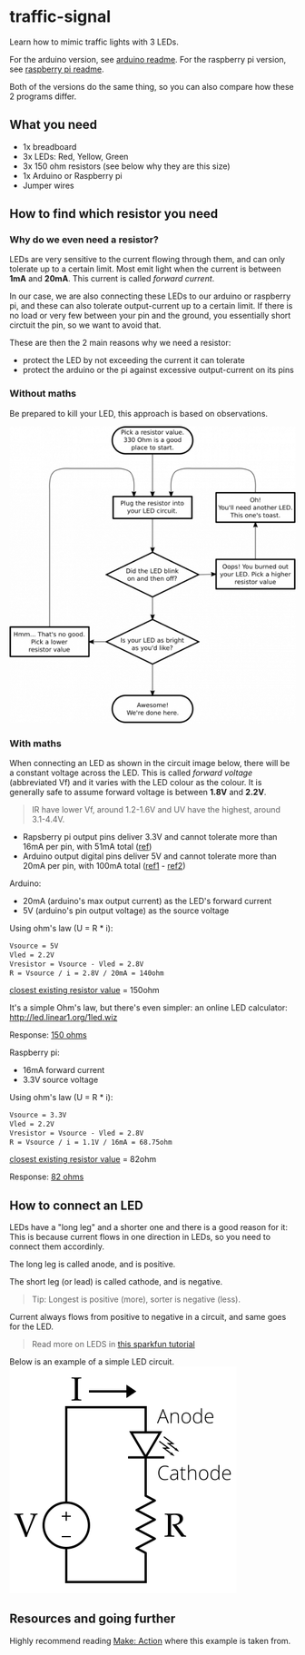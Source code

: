 # traffic-signal

Learn how to mimic traffic lights with 3 LEDs.

For the arduino version, see [arduino readme](arduino/README.md).
For the raspberry pi version, see [raspberry pi readme](raspberrypi/README.md).

Both of the versions do the same thing, so you can also compare how these 2 programs differ.

## What you need

- 1x breadboard
- 3x LEDs: Red, Yellow, Green
- 3x 150 ohm resistors (see below why they are this size)
- 1x Arduino or Raspberry pi
- Jumper wires

## How to find which resistor you need

### Why do we even need a resistor?

LEDs are very sensitive to the current flowing through them, and can only tolerate up to a certain limit.
Most emit light when the current is between **1mA** and **20mA**. This current is called *forward current*.

In our case, we are also connecting these LEDs to our arduino or raspberry pi, and these can also tolerate output-current up to a certain limit.
If there is no load or very few between your pin and the ground, you essentially short circtuit the pin, so we want to avoid that.

These are then the 2 main reasons why we need a resistor:

- protect the LED by not exceeding the current it can tolerate
- protect the arduino or the pi against excessive output-current on its pins

### Without maths

Be prepared to kill your LED, this approach is based on observations.

![find the resistor you need without maths](./assets/find-your-resistor.png)

### With maths

When connecting an LED as shown in the circuit image below, there will be a constant voltage across the LED.
This is called *forward voltage* (abbreviated Vf) and it varies with the LED colour as the colour.
It is generally safe to assume forward voltage is between **1.8V** and **2.2V**.

> IR have lower Vf, around 1.2-1.6V and UV have the highest, around 3.1-4.4V. 

- Rapsberry pi output pins deliver 3.3V and cannot tolerate more than 16mA per pin, with 51mA total ([ref](https://raspberrypi.stackexchange.com/a/8320))
- Arduino output digital pins deliver 5V and cannot tolerate more than 20mA per pin, with 100mA total ([ref1](https://www.arduino.cc/reference/en/language/functions/digital-io/digitalwrite/) - [ref2](https://playground.arduino.cc/Main/ArduinoPinCurrentLimitations))

Arduino:
- 20mA (arduino's max output current) as the LED's forward current
- 5V (arduino's pin output voltage) as the source voltage

Using ohm's law (U = R * i):
```
Vsource = 5V
Vled = 2.2V
Vresistor = Vsource - Vled = 2.8V
R = Vsource / i = 2.8V / 20mA = 140ohm
```
[closest existing resistor value](https://en.wikipedia.org/wiki/E-series_of_preferred_numbers) = 150ohm

It's a simple Ohm's law, but there's even simpler: an online LED calculator: http://led.linear1.org/1led.wiz

Response: [150 ohms](http://led.linear1.org/1led.wiz?VS=5;VF=2.2;ID=20)

Raspberry pi:
- 16mA forward current
- 3.3V source voltage

Using ohm's law (U = R * i):
```
Vsource = 3.3V
Vled = 2.2V
Vresistor = Vsource - Vled = 2.8V
R = Vsource / i = 1.1V / 16mA = 68.75ohm
```
[closest existing resistor value](https://en.wikipedia.org/wiki/E-series_of_preferred_numbers) = 82ohm

Response: [82 ohms](http://led.linear1.org/1led.wiz?VS=3.3;VF=2.2;ID=16)

## How to connect an LED

LEDs have a "long leg" and a shorter one and there is a good reason for it:
This is because current flows in one direction in LEDs, so you need to connect them accordinly.

The long leg is called anode, and is positive.

The short leg (or lead) is called cathode, and is negative.

> Tip: Longest is positive (more), sorter is negative (less).

Current always flows from positive to negative in a circuit, and same goes for the LED. 

> Read more on LEDS in [this sparkfun tutorial](https://learn.sparkfun.com/tutorials/light-emitting-diodes-leds)

Below is an example of a simple LED circuit.
![Simple LED circuit](./assets/400px-LED_circuit.png)

## Resources and going further

Highly recommend reading [Make: Action](https://www.safaribooksonline.com/library/view/make-action/9781457187780/) where this example is taken from.

